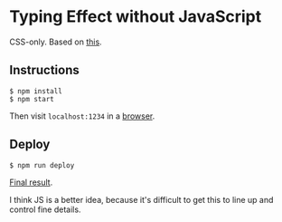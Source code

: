 # Typing Effect without JavaScript

CSS-only. Based on [this](https://dev.to/stokry/typing-effect-without-javascript-54ol).

## Instructions

```text
$ npm install
$ npm start
```

Then visit `localhost:1234` in a [browser](https://www.firefox.com/).

## Deploy

```text
$ npm run deploy
```

[Final result](https://css-typing-effect.netlify.app).

I think JS is a better idea, because it's difficult to get this to line up and control fine details.
